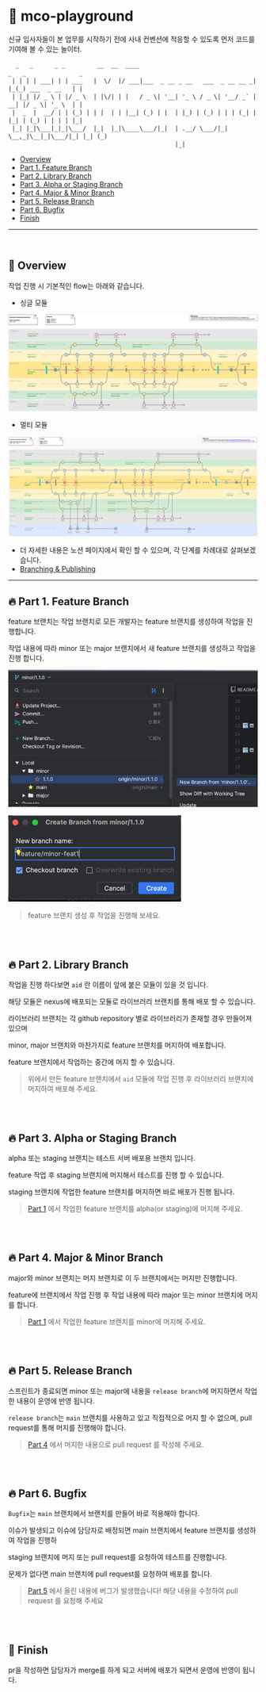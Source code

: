 # 👋 mco-playground
신규 입사자들이 본 업무를 시작하기 전에 사내 컨벤션에 적응할 수 있도록 먼저 코드를 기여해 볼 수 있는 놀이터.

```
  _   _      _ _         __  __  ____                                 _   _               _ 
 | | | | ___| | | ___   |  \/  |/ ___|___  _ __ _ __   ___  _ __ __ _| |_(_) ___  _ __   | |
 | |_| |/ _ \ | |/ _ \  | |\/| | |   / _ \| '__| '_ \ / _ \| '__/ _` | __| |/ _ \| '_ \  | |
 |  _  |  __/ | | (_) | | |  | | |__| (_) | |  | |_) | (_) | | | (_| | |_| | (_) | | | | |_|
 |_| |_|\___|_|_|\___/  |_|  |_|\____\___/|_|  | .__/ \___/|_|  \__,_|\__|_|\___/|_| |_| (_)
                                               |_|                                          
```


- [Overview](#-overview)
- [Part 1. Feature Branch](#-part-1-feature-branch)
- [Part 2. Library Branch](#-part-2-library-branch)
- [Part 3. Alpha or Staging Branch](#-part-3-alpha-or-staging-branch)
- [Part 4. Major & Minor Branch](#-part-4-major--minor-branch)
- [Part 5. Release Branch](#-part-5-release-branch)
- [Part 6. Bugfix](#-part-5-release-branchmain)
- [Finish](#-finish)
---
<br/>

## 🔭 Overview

작업 진행 시 기본적인 flow는 아래와 같습니다.

- 싱글 모듈

![single_module](./images/single_module.png)

- 멀티 모듈

![multi_module](./images/multi_module.png)

- 더 자세한 내용은 노션 페이지에서 확인 할 수 있으며, 각 단계를 차례대로 살펴보겠습니다.
- [Branching & Publishing](https://www.notion.so/mcorporation-dev/Branching-Publishing-350bb7baba4645f3bd4d69abb92cceee?pvs=4)

---


## 🔥 Part 1. Feature Branch

feature 브랜치는 작업 브랜치로 모든 개발자는 feature 브랜치를 생성하여 작업을 진행합니다.

작업 내용에 따라 minor 또는 major 브랜치에서 새 feature 브랜치를 생성하고 작업을 진행 합니다.

![create_new_branch](./images/create_new_branch.png)

![new_feature](./images/new_feature.png)

> feature 브랜치 생성 후 작업을 진행해 보세요.


<br/>
<br/>

## 🔥 Part 2. Library Branch

작업을 진행 하다보면 `aid` 란 이름이 앞에 붙은 모듈이 있을 것 입니다.

해당 모듈은 nexus에 배포되는 모듈로 라이브러리 브랜치를 통해 배포 할 수 있습니다.

라이브러리 브랜치는 각 github repository 별로 라이브러리가 존재할 경우 만들어져 있으며

minor, major 브랜치와 마찬가지로 feature 브랜치를 머지하여 배포합니다.

feature 브랜치에서 작업하는 중간에 머지 할 수 있습니다.

> 위에서 만든 feature 브랜치에서 `aid` 모듈에 작업 진행 후 라이브러리 브랜치에 머지하여 배포해 주세요.


<br/>
<br/>

## 🔥 Part 3. Alpha or Staging Branch

alpha 또는 staging 브랜치는 테스트 서버 배포용 브랜치 입니다.

feature 작업 후 staging 브랜치에 머지해서 테스트를 진행 할 수 있습니다.

staging 브랜치에 작업한 feature 브랜치를 머지하면 바로 배포가 진행 됩니다.

> [Part 1](#-part-1-feature-branch) 에서 작업한 feature 브랜치를 alpha(or staging)에 머지해 주세요.


<br/>
<br/>


## 🔥 Part 4. Major & Minor Branch

major와 minor 브랜치는 머지 브랜치로 이 두 브랜치에서는 머지만 진행합니다.

feature에 브랜치에서 작업 진행 후 작업 내용에 따라 major 또는 minor 브랜치에 머지를 합니다.

> [Part 1](#-part-1-feature-branch) 에서 작업한 feature 브랜치를 minor에 머지해 주세요.


<br/>
<br/>

## 🔥 Part 5. Release Branch

스프린트가 종료되면 minor 또는 major에 내용을 `release branch`에 머지하면서 작업한 내용이 운영에 반영 됩니다.

`release branch`는 `main` 브랜치를 사용하고 있고 직접적으로 머지 할 수 없으며, pull request를 통해 머지를 진행해야 합니다.

> [Part 4](#-part-4-major--minor-branch) 에서 머지한 내용으로 pull request 를 작성해 주세요.


<br/>
<br/>

## 🔥 Part 6. Bugfix

`Bugfix`는 `main` 브랜치에서 브랜치를 만들어 바로 적용해야 합니다.

이슈가 발생되고 이슈에 담당자로 배정되면 main 브랜치에서 feature 브랜치를 생성하여 작업을 진행하

staging 브랜치에 머지 또는 pull request를 요청하여 테스트를 진행합니다.

문제가 없다면 main 브랜치에 pull request를 요청하여 배포를 합니다.

> [Part 5](#-part-5-release-branchmain) 에서 올린 내용에 버그가 발생했습니다! 해당 내용을 수정하여 pull request 를 요청해 주세요


<br/>
<br/>

## 🚀 Finish

pr을 작성하면 담당자가 merge를 하게 되고 서버에 배포가 되면서 운영에 반영이 됩니다.
